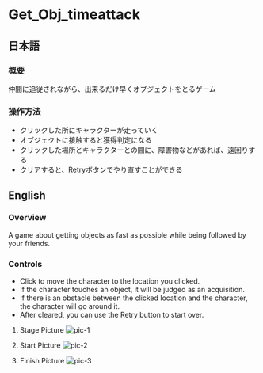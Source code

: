 # Get_Obj_timeattack
## 日本語
### 概要
仲間に追従されながら、出来るだけ早くオブジェクトをとるゲーム

### 操作方法
+ クリックした所にキャラクターが走っていく
+ オブジェクトに接触すると獲得判定になる
+ クリックした場所とキャラクターとの間に、障害物などがあれば、遠回りする
+ クリアすると、Retryボタンでやり直すことができる

## English
### Overview
A game about getting objects as fast as possible while being followed by your friends.

### Controls
+ Click to move the character to the location you clicked.
+ If the character touches an object, it will be judged as an acquisition.
+ If there is an obstacle between the clicked location and the character, the character will go around it.
+ After cleared, you can use the Retry button to start over.

1. Stage Picture
![pic-1](https://i.gyazo.com/169c60247c944d63803b057601ef9067.png)

2. Start Picture
![pic-2](https://i.gyazo.com/8718014b42c342fb35b5a014b599c139.png)
3. Finish Picture
![pic-3](https://i.gyazo.com/a10b5ee554567e329cfe00cd17ecc8e3.png)
